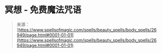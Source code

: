 <!--yml

category: 未分类

date: 2024-06-12 19:15:38

-->

# 冥想 - 免费魔法咒语

> 来源：[https://www.spellsofmagic.com/spells/beauty_spells/body_spells/26949/page.html#0001-01-01](https://www.spellsofmagic.com/spells/beauty_spells/body_spells/26949/page.html#0001-01-01)
